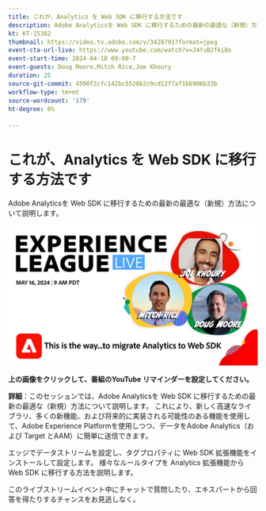 ```yaml
---
title: これが、Analytics を Web SDK に移行する方法です
description: Adobe Analyticsを Web SDK に移行するための最新の最適な（新規）方法について説明します
kt: KT-15382
thumbnail: https://video.tv.adobe.com/v/3428791?format=jpeg
event-cta-url-live: https://www.youtube.com/watch?v=J4fuB2fki8o
event-start-time: 2024-04-18 09:00-7
event-guests: Doug Moore,Mitch Rice,Joe Khoury
duration: 25
source-git-commit: 4590f2cfc142bc5520b2c9cd12f7af1b6906b33b
workflow-type: tm+mt
source-wordcount: '179'
ht-degree: 0%

---
```


# これが、Analytics を Web SDK に移行する方法です

Adobe Analyticsを Web SDK に移行するための最新の最適な（新規）方法について説明します。

[![ExL LIVE 2024 年 5 月 16 日](assets/WebBanner-May16-2024.jpg)](https://www.youtube.com/watch?v=J4fuB2fki8o)

**上の画像をクリックして、番組のYouTube リマインダーを設定してください。**


**詳細**：このセッションでは、Adobe Analyticsを Web SDK に移行するための最新の最適な（新規）方法について説明します。 これにより、新しく高速なライブラリ、多くの新機能、および将来的に実装される可能性のある機能を使用して、Adobe Experience Platformを使用しつつ、データをAdobe Analytics（および Target とAAM）に簡単に送信できます。

エッジでデータストリームを設定し、タグプロパティに Web SDK 拡張機能をインストールして設定します。 様々なルールタイプを Analytics 拡張機能から Web SDK に移行する方法を説明します。

このライブストリームイベント中にチャットで質問したり、エキスパートから回答を得たりするチャンスをお見逃しなく。

